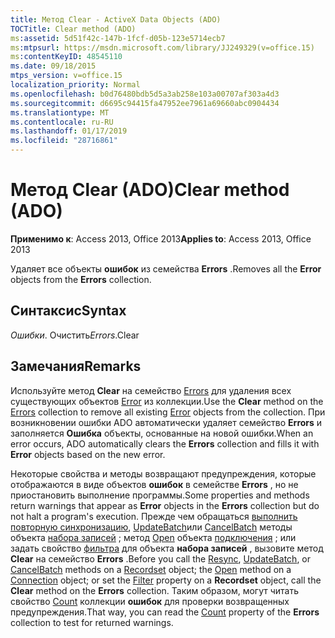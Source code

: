 ```yaml
---
title: Метод Clear - ActiveX Data Objects (ADO)
TOCTitle: Clear method (ADO)
ms:assetid: 5d51f42c-147b-1fcf-d05b-123e5714ecb7
ms:mtpsurl: https://msdn.microsoft.com/library/JJ249329(v=office.15)
ms:contentKeyID: 48545110
ms.date: 09/18/2015
mtps_version: v=office.15
localization_priority: Normal
ms.openlocfilehash: b0d76480bdb5d5a3ab258e103a00707af303a4d3
ms.sourcegitcommit: d6695c94415fa47952ee7961a69660abc0904434
ms.translationtype: MT
ms.contentlocale: ru-RU
ms.lasthandoff: 01/17/2019
ms.locfileid: "28716861"
---
```

# <a name="clear-method-ado"></a><span data-ttu-id="e068b-102">Метод Clear (ADO)</span><span class="sxs-lookup"><span data-stu-id="e068b-102">Clear method (ADO)</span></span>


<span data-ttu-id="e068b-103">**Применимо к**: Access 2013, Office 2013</span><span class="sxs-lookup"><span data-stu-id="e068b-103">**Applies to**: Access 2013, Office 2013</span></span>

<span data-ttu-id="e068b-104">Удаляет все объекты **ошибок** из семейства **Errors** .</span><span class="sxs-lookup"><span data-stu-id="e068b-104">Removes all the **Error** objects from the **Errors** collection.</span></span>

## <a name="syntax"></a><span data-ttu-id="e068b-105">Синтаксис</span><span class="sxs-lookup"><span data-stu-id="e068b-105">Syntax</span></span>

<span data-ttu-id="e068b-106">*Ошибки*. Очистить</span><span class="sxs-lookup"><span data-stu-id="e068b-106">*Errors*.Clear</span></span>

## <a name="remarks"></a><span data-ttu-id="e068b-107">Замечания</span><span class="sxs-lookup"><span data-stu-id="e068b-107">Remarks</span></span>

<span data-ttu-id="e068b-108">Используйте метод **Clear** на семейство [Errors](errors-collection-ado.md) для удаления всех существующих объектов [Error](error-object-ado.md) из коллекции.</span><span class="sxs-lookup"><span data-stu-id="e068b-108">Use the **Clear** method on the [Errors](errors-collection-ado.md) collection to remove all existing [Error](error-object-ado.md) objects from the collection.</span></span> <span data-ttu-id="e068b-109">При возникновении ошибки ADO автоматически удаляет семейство **Errors** и заполняется **Ошибка** объекты, основанные на новой ошибки.</span><span class="sxs-lookup"><span data-stu-id="e068b-109">When an error occurs, ADO automatically clears the **Errors** collection and fills it with **Error** objects based on the new error.</span></span>

<span data-ttu-id="e068b-110">Некоторые свойства и методы возвращают предупреждения, которые отображаются в виде объектов **ошибок** в семействе **Errors** , но не приостановить выполнение программы.</span><span class="sxs-lookup"><span data-stu-id="e068b-110">Some properties and methods return warnings that appear as **Error** objects in the **Errors** collection but do not halt a program's execution.</span></span> <span data-ttu-id="e068b-111">Прежде чем обращаться [выполнить повторную синхронизацию](resync-method-ado.md), [UpdateBatch](updatebatch-method-ado.md)или [CancelBatch](cancelbatch-method-ado.md) методы объекта [набора записей](recordset-object-ado.md) ; метод [Open](open-method-ado-connection.md) объекта [подключения](connection-object-ado.md) ; или задать свойство [фильтра](filter-property-ado.md) для объекта **набора записей** , вызовите метод **Clear** на семейство **Errors** .</span><span class="sxs-lookup"><span data-stu-id="e068b-111">Before you call the [Resync](resync-method-ado.md), [UpdateBatch](updatebatch-method-ado.md), or [CancelBatch](cancelbatch-method-ado.md) methods on a [Recordset](recordset-object-ado.md) object; the [Open](open-method-ado-connection.md) method on a [Connection](connection-object-ado.md) object; or set the [Filter](filter-property-ado.md) property on a **Recordset** object, call the **Clear** method on the **Errors** collection.</span></span> <span data-ttu-id="e068b-112">Таким образом, могут читать свойство [Count](count-property-ado.md) коллекции **ошибок** для проверки возвращенных предупреждения.</span><span class="sxs-lookup"><span data-stu-id="e068b-112">That way, you can read the [Count](count-property-ado.md) property of the **Errors** collection to test for returned warnings.</span></span>

